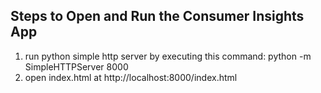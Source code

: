 

## Steps to Open and Run the Consumer Insights App

1. run python simple http server by executing this command: python -m SimpleHTTPServer 8000
2. open index.html at http://localhost:8000/index.html
